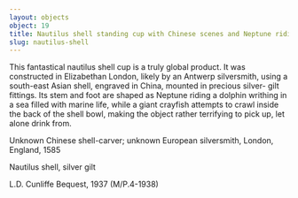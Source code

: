 ```yaml
---
layout: objects
object: 19
title: Nautilus shell standing cup with Chinese scenes and Neptune riding a dolphin
slug: nautilus-shell
---
```


This fantastical nautilus shell cup is a truly global product. It was constructed in Elizabethan London, likely by an Antwerp silversmith, using a south-east Asian shell, engraved in China, mounted in precious silver- gilt fittings. Its stem and foot are shaped as Neptune riding a dolphin writhing in a sea filled with marine life, while a giant crayfish attempts to crawl inside the back of the shell bowl, making the object rather terrifying to pick up, let alone drink from.  

Unknown Chinese shell-carver; unknown European silversmith, London, England, 1585

Nautilus shell, silver gilt  

L.D. Cunliffe Bequest, 1937 (M/P.4-1938)
